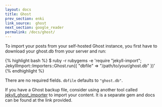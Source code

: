 ```yaml
---
layout: docs
title: Ghost
prev_section: enki
link_source:  ghost
next_section: google_reader
permalink: /docs/ghost/
---
```


To import your posts from your self-hosted Ghost instance, you first have to download your ghost.db from your server and run:

{% highlight bash %}
$ ruby -r rubygems -e 'require "jekyll-import";
    JekyllImport::Importers::Ghost.run({
      "dbfile"   => "/path/to/your/ghost.db"
    })'
{% endhighlight %}

There are no required fields. `dbfile` defaults to `"ghost.db"`.

If you have a Ghost backup file, consider using another tool called [jekyll_ghost_importer](https://github.com/eloyesp/jekyll_ghost_importer) to import your content. It is a separate gem and docs can be found at the link provided.
